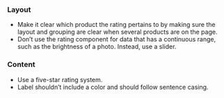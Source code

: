 ### Layout

- Make it clear which product the rating pertains to by making sure the layout and grouping are clear when several products are on the page.
- Don’t use the rating component for data that has a continuous range, such as the brightness of a photo. Instead, use a slider.

### Content

- Use a five-star rating system.
- Label shouldn’t include a color and should follow sentence casing.
